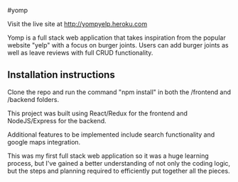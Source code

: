 #yomp

Visit the live site at http://yompyelp.heroku.com

Yomp is a full stack web application that takes inspiration from the popular website "yelp" with a focus on burger joints. Users can add burger joints as well as leave reviews with full CRUD functionality. 

## Installation instructions
Clone the repo and run the command "npm install" in both the /frontend and /backend folders.

This project was built using React/Redux for the frontend and NodeJS/Express for the backend.

Additional features to be implemented include search functionality and google maps integration.

This was my first full stack web application so it was a huge learning process, but I've gained a better understanding of not only the coding logic, but the steps and planning required to efficiently put together all the pieces. 
